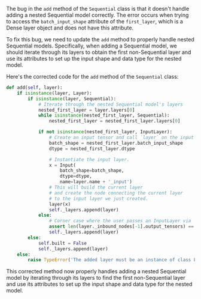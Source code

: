 The bug in the `add` method of the `Sequential` class is that it doesn't handle adding a nested Sequential model correctly. The error occurs when trying to access the `batch_input_shape` attribute of the `first_layer`, which is a Dense layer object and does not have this attribute.

To fix this bug, we need to update the `add` method to properly handle nested Sequential models. Specifically, when adding a Sequential model, we should iterate through its layers to obtain the first non-Sequential layer and use its attributes to set up the input shape and data type for the nested model.

Here's the corrected code for the `add` method of the `Sequential` class:

```python
def add(self, layer):
    if isinstance(layer, Layer):
        if isinstance(layer, Sequential):
            # Iterate through the nested Sequential model's layers
            nested_first_layer = layer.layers[0]
            while isinstance(nested_first_layer, Sequential):
                nested_first_layer = nested_first_layer.layers[0]

            if not isinstance(nested_first_layer, InputLayer):
                # Create an input tensor and call `layer` on the input tensor.
                batch_shape = nested_first_layer.batch_input_shape
                dtype = nested_first_layer.dtype

                # Instantiate the input layer.
                x = Input(
                    batch_shape=batch_shape,
                    dtype=dtype,
                    name=layer.name + '_input')
                # This will build the current layer
                # and create the node connecting the current layer
                # to the input layer we just created.
                layer(x)
                self._layers.append(layer)
            else:
                # Corner case where the user passes an InputLayer via `add`.
                assert len(layer._inbound_nodes[-1].output_tensors) == 1
                self._layers.append(layer)
        else:
            self.built = False
            self._layers.append(layer)
    else:
        raise TypeError('The added layer must be an instance of class Layer. Found: ' + str(layer))
```

This corrected method now properly handles adding a nested Sequential model by iterating through its layers to find the first non-Sequential layer and use its attributes to set up the input shape and data type for the nested model.